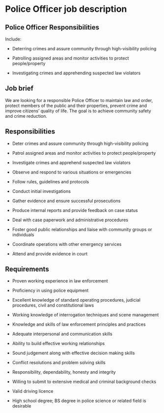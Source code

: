 # Police Officer job description


## Police Officer Responsibilities

Include:

* Deterring crimes and assure community through high-visibility policing

* Patrolling assigned areas and monitor activities to protect people/property

* Investigating crimes and apprehending suspected law violators


## Job brief

We are looking for a responsible Police Officer to maintain law and order, protect members of the public and their properties, prevent crime and improve citizens’ quality of life. The goal is to achieve community safety and crime reduction.


## Responsibilities

* Deter crimes and assure community through high-visibility policing

* Patrol assigned areas and monitor activities to protect people/property

* Investigate crimes and apprehend suspected law violators

* Observe and respond to various situations or emergencies

* Follow rules, guidelines and protocols

* Conduct initial investigations

* Gather evidence and ensure successful prosecutions

* Produce internal reports and provide feedback on case status

* Deal with case paperwork and administrative procedures

* Foster good public relationships and liaise with community groups or individuals

* Coordinate operations with other emergency services

* Attend and provide evidence in court


## Requirements

* Proven working experience in law enforcement

* Proficiency in using police equipment

* Excellent knowledge of standard operating procedures, judicial procedures, civil and constitutional laws

* Working knowledge of interrogation techniques and scene management

* Knowledge and skills of law enforcement principles and practices

* Adequate interpersonal and communication skills

* Ability to build effective working relationships

* Sound judgement along with effective decision making skills

* Conflict resolutions and problem solving skills

* Responsibility, dependability, honesty and integrity

* Willing to submit to extensive medical and criminal background checks

* Valid driving licence

* High school degree; BS degree in police science or related field is desirable
